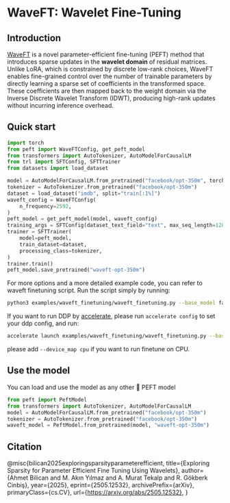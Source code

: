 

# WaveFT: Wavelet Fine-Tuning

## Introduction
[WaveFT](https://arxiv.org/abs/2505.12532) is a novel parameter-efficient fine-tuning (PEFT) method that introduces sparse updates in the **wavelet domain** of residual matrices. Unlike LoRA, which is constrained by discrete low-rank choices, WaveFT enables fine-grained control over the number of trainable parameters by directly learning a sparse set of coefficients in the transformed space. These coefficients are then mapped back to the weight domain via the Inverse Discrete Wavelet Transform (IDWT), producing high-rank updates without incurring inference overhead.

## Quick start
```python
import torch
from peft import WaveFTConfig, get_peft_model
from transformers import AutoTokenizer, AutoModelForCausalLM
from trl import SFTConfig, SFTTrainer
from datasets import load_dataset

model = AutoModelForCausalLM.from_pretrained("facebook/opt-350m", torch_dtype=torch.bfloat16, device_map="auto")
tokenizer = AutoTokenizer.from_pretrained("facebook/opt-350m")
dataset = load_dataset("imdb", split="train[:1%]")
waveft_config = WaveFTConfig(
    n_frequency=2592,
)
peft_model = get_peft_model(model, waveft_config)
training_args = SFTConfig(dataset_text_field="text", max_seq_length=128)
trainer = SFTTrainer(
    model=peft_model,
    train_dataset=dataset,
    processing_class=tokenizer,
)
trainer.train()
peft_model.save_pretrained("waveft-opt-350m")
```

For more options and a more detailed example code, you can refer to waveft finetuning script.
Run the script simply by running:
```bash
python3 examples/waveft_finetuning/waveft_finetuning.py --base_model facebook/opt-350m
```

If you want to run DDP by [accelerate](https://huggingface.co/docs/accelerate/en/index), please run `accelerate config` to set your ddp config, and run:
```bash
accelerate launch examples/waveft_finetuning/waveft_finetuning.py --base_model facebook/opt-350m
```
please add `--device_map cpu` if you want to run finetune on CPU.

## Use the model
You can load and use the model as any other 🤗 PEFT model
```python
from peft import PeftModel
from transformers import AutoTokenizer, AutoModelForCausalLM
model = AutoModelForCausalLM.from_pretrained("facebook/opt-350m")
tokenizer = AutoTokenizer.from_pretrained("facebook/opt-350m")
waveft_model = PeftModel.from_pretrained(model, "waveft-opt-350m")
```

## Citation
@misc{bilican2025exploringsparsityparameterefficient,
      title={Exploring Sparsity for Parameter Efficient Fine Tuning Using Wavelets}, 
      author={Ahmet Bilican and M. Akın Yılmaz and A. Murat Tekalp and R. Gökberk Cinbiş},
      year={2025},
      eprint={2505.12532},
      archivePrefix={arXiv},
      primaryClass={cs.CV},
      url={https://arxiv.org/abs/2505.12532}, 
}